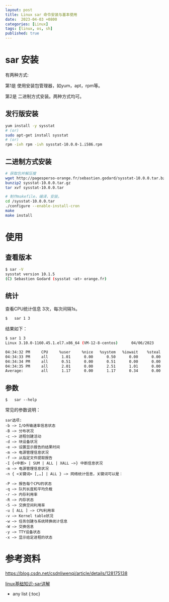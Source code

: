 ```yaml
---
layout: post
title: Linux sar 命令安装与基本使用
date:  2023-04-03 +0800
categories: [Linux]
tags: [linux, os, sh]
published: true
---
```


# sar 安装

有两种方式:

第1是 使用安装包管理器，如yum，apt，rpm等。

第2是 二进制方式安装。两种方式均可。

## 发行版安装

```sh
yum install -y sysstat
# (or)
sudo apt-get install sysstat
# (or)
rpm -ivh rpm -ivh sysstat-10.0.0-1.i586.rpm
```

## 二进制方式安装

```sh
# 获取包并解压搜
wget http://pagesperso-orange.fr/sebastien.godard/sysstat-10.0.0.tar.bz2
bunzip2 sysstat-10.0.0.tar.gz
tar xvf sysstat-10.0.0.tar

# 制作makefile，编译，安装。
cd /sysstat-10.0.0.tar
./configure --enable-install-cron
make
make install 
```

# 使用

## 查看版本

```sh
$ sar -V
sysstat version 10.1.5
(C) Sebastien Godard (sysstat <at> orange.fr)
```

## 统计

查看CPU统计信息 3次，每次间隔1s。

```sh
$   sar 1 3
```

结果如下：

```sh
$ sar 1 3
Linux 3.10.0-1160.45.1.el7.x86_64 (VM-12-8-centos)      04/06/2023      _x86_64_        (2 CPU)

04:34:32 PM     CPU     %user     %nice   %system   %iowait    %steal     %idle
04:34:33 PM     all      1.01      0.00      0.50      0.00      0.00     98.49
04:34:34 PM     all      0.51      0.00      0.51      0.00      0.00     98.99
04:34:35 PM     all      2.01      0.00      2.51      1.01      0.00     94.47
Average:        all      1.17      0.00      1.17      0.34      0.00     97.32
```

## 参数

```
$   sar --help
```

常见的参数说明：

```
sar选项:
-b —> I/O传输速率信息状态
-B —> 分布状况
-c —> 进程创建活动
-d —> 块设备状况
-e —> 设置显示报告的结果时间
-m —> 电源管理信息状况
-f —> 从指定文件提取报告
-I {<中断> | SUM | ALL | XALL —>} 中断信息状况
-m —> 电源管理信息状况
-n { <关键词> [,…] | ALL } —> 网络统计信息，关键词可以是：

-P —> 报告每个CPU的状态
-q —> 队列长度和平均负载
-r —> 内存利用率
-R —> 内存状态
-S —> 交换空间利用率
-u [ ALL ] —> CPU利用率
-v —> Kernel table状况
-w —> 任务创建与系统转换统计信息
-W —> 交换信息
-y —> TTY设备状态
-x —> 显示给定进程的状态
```

# 参考资料

https://blog.csdn.net/csdnliwenqi/article/details/128175138

[linux基础知识-sar详解](https://blog.csdn.net/sunnygirltest/article/details/129759203)

* any list
{:toc}